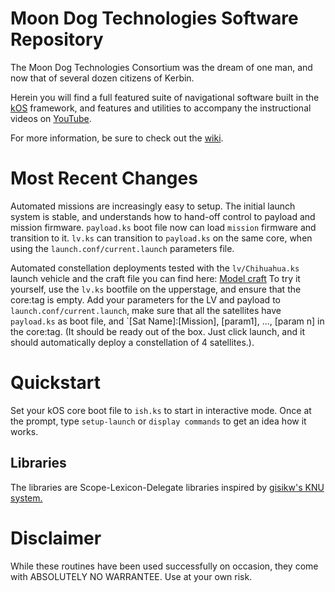 Moon Dog Technologies Software Repository
===========================
The Moon Dog Technologies Consortium was the dream of one man, and now that of several dozen citizens of Kerbin.

Herein you will find a full featured suite of navigational software built in the [kOS](https://KSP-KOS.github.io/KOS) framework, and features and utilities to accompany the instructional videos on [YouTube](https://www.youtube.com/channel/UCXrQZx4C1a3GPn7DXkyWhfw).

For more information, be sure to check out the [wiki](https://github.com/cptMoonDog/moon-dog-technologies/wiki).

Most Recent Changes
==================
Automated missions are increasingly easy to setup.  The initial launch system is stable, and understands how to hand-off control to payload and mission firmware.
`payload.ks` boot file now can load `mission` firmware and transition to it.  `lv.ks` can transition to `payload.ks` on the same core, when using the `launch.conf/current.launch` parameters file.

Automated constellation deployments tested with the `lv/Chihuahua.ks` launch vehicle and the craft file you can find here: 
[Model craft](https://kerbalx.com/yehoodig/Mayflower-Constellation-LC)
To try it yourself, use the `lv.ks` bootfile on the upperstage, and ensure that the core:tag is empty.  Add your parameters for the LV and payload to `launch.conf/current.launch`, make sure that all the satellites have `payload.ks` as boot file, and `[Sat Name]:[Mission], [param1], ..., [param n] in the core:tag.  (It should be ready out of the box.  Just click launch, and it should automatically deploy a constellation of 4 satellites.).


Quickstart
==========

Set your kOS core boot file to `ish.ks` to start in interactive mode.  Once at the prompt, type `setup-launch` or `display commands` to get an idea how it works.


Libraries
---------
The libraries are Scope-Lexicon-Delegate libraries inspired by [gisikw's KNU system.](https://www.youtube.com/watch?v=cqtMpk2GaIY&list=PLb6UbFXBdbCrvdXVgY_3jp5swtvW24fYv&index=44)


Disclaimer
==========
While these routines have been used successfully on occasion, they come with ABSOLUTELY NO WARRANTEE.  Use at your own risk.
